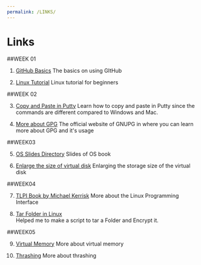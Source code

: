 ```yaml
---
permalink: /LINKS/
---
```


# Links

##WEEK 01

1. [GitHub Basics](https://docs.github.com/en/get-started/quickstart/hello-world)
The basics on using GItHub

2. [Linux Tutorial](https://www.youtube.com/watch?v=BMGixkvJ-6w)
Linux tutorial for beginners

##WEEK 02

3. [Copy and Paste in Putty](https://www.alphr.com/copy-paste-putty/)
Learn how to copy and paste in Putty since the commands are different compared to Windows and Mac.

4. [More about GPG](https://www.gnupg.org/)
The official website of GNUPG in where you can learn more about GPG and it's usage

##WEEK03

5. [OS Slides Directory](https://www.os-book.com/OS10/slide-dir/)
Slides of OS book

6. [Enlarge the size of virtual disk](https://www.howtogeek.com/124622/how-to-enlarge-a-virtual-machines-disk-in-virtualbox-or-vmware/#:~:text=Update%3A%20Use%20the%20Virtual%20Media%20Manager%20in%20VirtualBox&text=To%20access%20it%2C%20click%20File,%E2%80%9D%20when%20you're%20done.)
Enlarging the storage size of the virtual disk

##WEEK04

7. [TLPI Book by Michael Kerrisk](https://sciencesoftcode.files.wordpress.com/2018/12/the-linux-programming-interface-michael-kerrisk-1.pdf)
More about the Linux Programming Interface

8. [Tar Folder in Linux](https://linuxhint.com/tar-folder-linux/)<br>
Helped me to make a script to tar a Folder and Encrypt it.

##WEEK05

9. [Virtual Memory](https://www.tutorialspoint.com/operating_system/os_virtual_memory.htm)
More about virtual memory

10. [Thrashing](https://en.wikipedia.org/wiki/Thrashing_(computer_science))
More about thrashing